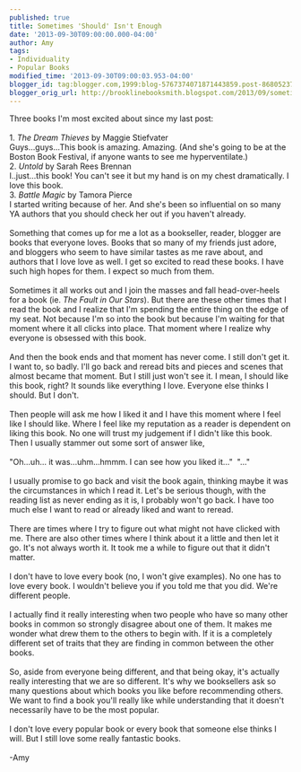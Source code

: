 ```yaml
---
published: true
title: Sometimes 'Should' Isn't Enough
date: '2013-09-30T09:00:00.000-04:00'
author: Amy
tags:
- Individuality
- Popular Books
modified_time: '2013-09-30T09:00:03.953-04:00'
blogger_id: tag:blogger.com,1999:blog-5767374071871443859.post-8680523710873311883
blogger_orig_url: http://brooklinebooksmith.blogspot.com/2013/09/sometimes-should-isnt-enough.html
---
```


Three books I'm most excited about since my last post:<br /><br />1. <i>The Dream Thieves</i> by Maggie Stiefvater<br />Guys...guys...This book is amazing. Amazing. (And she's going to be at the Boston Book Festival, if anyone wants to see me hyperventilate.)<br />2. <i>Untold</i> by Sarah Rees Brennan<br />I..just...this book! You can't see it but my hand is on my chest dramatically. I love this book.<br />3. <i>Battle Magic</i> by Tamora Pierce<br />I started writing because of her. And she's been so influential on so many YA authors that you should check her out if you haven't already.<br /><br />Something that comes up for me a lot as a bookseller, reader, blogger are books that everyone loves. Books that so many of my friends just adore, and bloggers who seem to have similar tastes as me rave about, and authors that I love love as well. I get so excited to read these books. I have such high hopes for them. I expect so much from them.<br /><br />Sometimes it all works out and I join the masses and fall head-over-heels for a book (ie. <i>The Fault in Our Stars</i>). But there are these other times that I read the book and I realize that I'm spending the entire thing on the edge of my seat. Not because I'm so into the book but because I'm waiting for that moment where it all clicks into place. That moment where I realize why everyone is obsessed with this book. <br /><br />And then the book ends and that moment has never come. I still don't get it. I want to, so badly. I'll go back and reread bits and pieces and scenes that almost became that moment. But I still just won't see it. I mean, I should like this book, right? It sounds like everything I love. Everyone else thinks I should. But I don't. <br /><br /> Then people will ask me how I liked it and I have this moment where I feel like I should like. Where I feel like my reputation as a reader is dependent on liking this book. No one will trust my judgement if I didn't like this book.&nbsp; Then I usually stammer out some sort of answer like, <br /><br />"Oh...uh... it was...uhm...hmmm. I can see how you liked it..."&nbsp; "..."<br /><br />I usually promise to go back and visit the book again, thinking maybe it was the circumstances in which I read it. Let's be serious though, with the reading list as never ending as it is, I probably won't go back. I have too much else I want to read or already liked and want to reread. <br /><br />There are times where I try to figure out what might not have clicked with me. There are also other times where I think about it a little and then let it go. It's not always worth it. It took me a while to figure out that it didn't matter.<br /><br />I don't have to love every book (no, I won't give examples). No one has to love every book. I wouldn't believe you if you told me that you did. We're different people.<br /><br />I actually find it really interesting when two people who have so many other books in common so strongly disagree about one of them. It makes me wonder what drew them to the others to begin with. If it is a completely different set of traits that they are finding in common between the other books. <br /><br />So, aside from everyone being different, and that being okay, it's actually really interesting that we are so different. It's why we booksellers ask so many questions about which books you like before recommending others. We want to find a book you'll really like while understanding that it doesn't necessarily have to be the most popular. <br /><br />I don't love every popular book or every book that someone else thinks I will. But I still love some really fantastic books.<br /><br />-Amy
